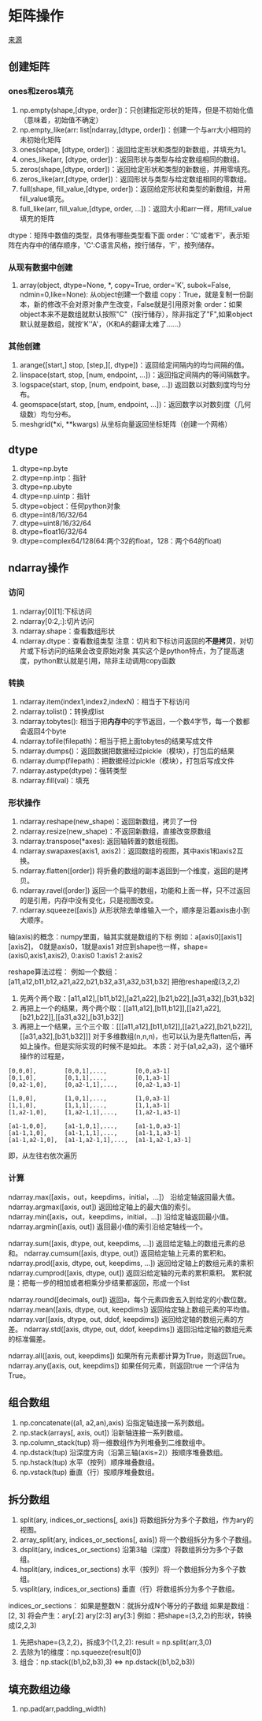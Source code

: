 # 矩阵操作
[来源](https://www.numpy.org.cn/reference/arrays/ndarray.html)
## 创建矩阵

### ones和zeros填充
1. np.empty(shape,[dtype, order])：只创建指定形状的矩阵，但是不初始化值（意味着，初始值不确定）
2. np.empty_like(arr: list|ndarray,[dtype, order])：创建一个与arr大小相同的未初始化矩阵
3. ones(shape, [dtype, order])：返回给定形状和类型的新数组，并填充为1。
4. ones_like(arr, [dtype, order])：返回形状与类型与给定数组相同的数组。
5. zeros(shape,[dtype, order])：返回给定形状和类型的新数组，并用零填充。
6. zeros_like(arr,[dtype, order])：返回形状与类型与给定数组相同的零数组。
7. full(shape, fill_value,[dtype, order])：返回给定形状和类型的新数组，并用fill_value填充。
8. full_like(arr, fill_value,[dtype, order, …])：返回大小和arr一样，用fill_value填充的矩阵

dtype：矩阵中数值的类型，具体有哪些类型看下面
order：'C'或者'F'，表示矩阵在内存中的储存顺序，'C':C语言风格，按行储存，'F'，按列储存。

### 从现有数据中创建
1. array(object, dtype=None, *, copy=True, order='K', subok=False, ndmin=0,like=None): 从object创建一个数组
copy：True，就是复制一份副本，新的修改不会对原对象产生改变，False就是引用原对象
order：如果object本来不是数组就默认按照"C"（按行储存），除非指定了"F",如果object默认就是数组，就按'K''A'，（K和A的翻译太难了……）


### 其他创建
1. arange([start,] stop, [step,][, dtype])：返回给定间隔内的均匀间隔的值。
2. linspace(start, stop, [num, endpoint, …])：返回指定间隔内的等间隔数字。
3. logspace(start, stop, [num, endpoint, base, …])	返回数以对数刻度均匀分布。
4. geomspace(start, stop, [num, endpoint, …])：返回数字以对数刻度（几何级数）均匀分布。
5. meshgrid(*xi, **kwargs)	从坐标向量返回坐标矩阵（创建一个网格）

## dtype

1. dtype=np.byte
2. dtype=np.intp：指针
3. dtype=np.ubyte
2. dtype=np.uintp：指针
4. dtype=object：任何python对象
5. dtype=int8/16/32/64
6. dtype=uint8/16/32/64
7. dtype=float16/32/64
8. dtype=complex64/128(64:两个32的float，128：两个64的float)

## ndarray操作

### 访问
1. ndarray[0][1]:下标访问
2. ndarray[0:2,:]:切片访问
3. ndarray.shape：查看数组形状
4. ndarray.dtype：查看数组类型
注意：切片和下标访问返回的**不是拷贝**，对切片或下标访问的结果会改变原始对象
其实这个是python特点，为了提高速度，python默认就是引用，除非主动调用copy函数

### 转换
1. ndarray.item(index1,index2,indexN)：相当于下标访问
1. ndarray.tolist()：转换成list
2. ndarray.tobytes(): 相当于把**内存中**的字节返回，一个数4字节，每一个数都会返回4个byte
3. ndarray.tofile(filepath)：相当于把上面tobytes的结果写成文件
4. ndarray.dumps()：返回数据把数据经过pickle（模块），打包后的结果
5. ndarray.dump(filepath)：把数据经过pickle（模块），打包后写成文件
6. ndarray.astype(dtype)：强转类型
7. ndarray.fill(val)：填充

### 形状操作
1. ndarray.reshape(new_shape)：返回新数组，拷贝了一份
1. ndarray.resize(new_shape)：不返回新数组，直接改变原数组
1. ndarray.transpose(*axes): 返回轴转置的数组视图。
1. ndarray.swapaxes(axis1, axis2)：返回数组的视图，其中axis1和axis2互换。
1. ndarray.flatten([order])	将折叠的数组的副本返回到一个维度，返回的是拷贝。
1. ndarray.ravel([order])	返回一个扁平的数组，功能和上面一样，只不过返回的是引用，内存中没有变化，只是视图改变。
1. ndarray.squeeze([axis])	从形状除去单维输入一个，顺序是沿着axis由小到大顺序。

轴(axis)的概念：numpy里面，轴其实就是数组的下标
例如：a[axis0][axis1][axis2]， 0就是axis0，1就是axis1
对应到shape也一样，shape=(axis0,axis1,axis2), 0:axis0  1:axis1   2:axis2

reshape算法过程：
例如一个数组：[a11,a12,b11,b12,a21,a22,b21,b32,a31,a32,b31,b32]
把他reshape成(3,2,2)
1. 先两个两个取：[a11,a12],[b11,b12],[a21,a22],[b21,b22],[a31,a32],[b31,b32]
2. 再把上一个的结果，两个两个取：[[a11,a12],[b11,b12]],[[a21,a22],[b21,b22]],[[a31,a32],[b31,b32]]
3. 再把上一个结果，三个三个取：[[[a11,a12],[b11,b12]],[[a21,a22],[b21,b22]],[[a31,a32],[b31,b32]]]
对于多维数组(n,n,n)，也可以认为是先flatten后，再如上操作。但是实际实现的时候不是如此。
本质：对于(a1,a2,a3)，这个循环操作的过程是，
```text
[0,0,0],        [0,0,1],...,        [0,0,a3-1]
[0,1,0],        [0,1,1],...,        [0,1,a3-1]
[0,a2-1,0],     [0,a2-1,1],...,     [0,a2-1,a3-1]

[1,0,0],        [1,0,1],...,        [1,0,a3-1]
[1,1,0],        [1,1,1],...,        [1,1,a3-1]
[1,a2-1,0],     [1,a2-1,1],...,     [1,a2-1,a3-1]

[a1-1,0,0],     [a1-1,0,1],...,     [a1-1,0,a3-1]
[a1-1,1,0],     [a1-1,1,1],...,     [a1-1,1,a3-1]
[a1-1,a2-1,0],  [a1-1,a2-1,1],...,  [a1-1,a2-1,a3-1]
```
即，从左往右依次遍历
### 计算
ndarray.max([axis，out，keepdims，initial，...]）	沿给定轴返回最大值。
ndarray.argmax([axis, out])	返回给定轴上的最大值的索引。
ndarray.min([axis，out，keepdims，initial，...])	沿给定轴返回最小值。
ndarray.argmin([axis, out])	返回最小值的索引沿给定轴线一个。

ndarray.sum([axis, dtype, out, keepdims, …])	返回给定轴上的数组元素的总和。
ndarray.cumsum([axis, dtype, out])	返回给定轴上元素的累积和。
ndarray.prod([axis, dtype, out, keepdims, …])	返回给定轴上的数组元素的乘积
ndarray.cumprod([axis, dtype, out])	返回沿给定轴的元素的累积乘积。
累积就是：把每一步的相加或者相乘分步结果都返回，形成一个list

ndarray.round([decimals, out])	返回a，每个元素四舍五入到给定的小数位数。
ndarray.mean([axis, dtype, out, keepdims])	返回给定轴上数组元素的平均值。
ndarray.var([axis, dtype, out, ddof, keepdims])	返回给定轴的数组元素的方差。
ndarray.std([axis, dtype, out, ddof, keepdims])	返回沿给定轴的数组元素的标准偏差。

ndarray.all([axis, out, keepdims])	如果所有元素都计算为True，则返回True。
ndarray.any([axis, out, keepdims])	如果任何元素，则返回true 一个评估为True。


## 组合数组
1. np.concatenate((a1, a2,an),axis)	沿指定轴连接一系列数组。
1. np.stack(arrays[, axis, out])	沿新轴连接一系列数组。
1. np.column_stack(tup)	将一维数组作为列堆叠到二维数组中。
1. np.dstack(tup)	沿深度方向（沿第三轴(axis=2)）按顺序堆叠数组。
1. np.hstack(tup)	水平（按列）顺序堆叠数组。
1. np.vstack(tup)	垂直（行）按顺序堆叠数组。

## 拆分数组
1. split(ary, indices_or_sections[, axis])	将数组拆分为多个子数组，作为ary的视图。
1. array_split(ary, indices_or_sections[, axis])	将一个数组拆分为多个子数组。
1. dsplit(ary, indices_or_sections)	沿第3轴（深度）将数组拆分为多个子数组。
1. hsplit(ary, indices_or_sections)	水平（按列）将一个数组拆分为多个子数组。
1. vsplit(ary, indices_or_sections)	垂直（行）将数组拆分为多个子数组。

indices_or_sections：
如果是整数N：就拆分成N个等分的子数组
如果是数组：[2, 3] 将会产生：ary[:2] ary[2:3] ary[3:]
例如：把shape=(3,2,2)的形状，转换成(2,2,3)
1. 先把shape=(3,2,2)，拆成3个(1,2,2): result = np.split(arr,3,0)
1. 去除为1的维度：np.squeeze(result[0])
2. 组合：np.stack((b1,b2,b3),3)  \<=\>  np.dstack((b1,b2,b3))

## 填充数组边缘
1. np.pad(arr,padding_width)